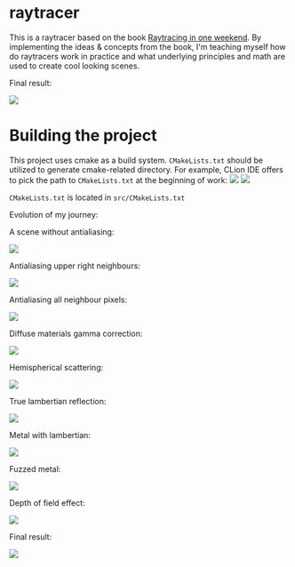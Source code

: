 # raytracer

This is a raytracer based on the book
[Raytracing in one weekend](https://raytracing.github.io/books/RayTracingInOneWeekend.html).
By implementing the ideas & concepts from the book, I'm teaching myself
how do raytracers work in practice and what underlying principles and math are
used to create cool looking scenes.

Final result:

![](./collection/final_result.png)

# Building the project
This project uses cmake as a build system. `CMakeLists.txt` should be utilized to generate cmake-related directory. For example, CLion IDE offers to pick the path to `CMakeLists.txt`
at the beginning of work:
![](./collection/cmake_instructions.png)
![](./collection/cmake_instructions1.png)

`CMakeLists.txt` is located in `src/CMakeLists.txt`


Evolution of my journey:

A scene without antialiasing:

![](./collection/no_antialiasing.png)

Antialiasing upper right neighbours:

![](./collection/antialiasing_upper_right_pixels.png)

Antialiasing all neighbour pixels:

![](./collection/antialiasing_all_neighbour_pixels.png)

Diffuse materials gamma correction:

![](./collection/diffuse_materials_gamma_correction.png)

Hemispherical scattering:

![](./collection/hemispherical_scattering.png)

True lambertian reflection:

![](./collection/true_lambertian_reflection.png)

Metal with lambertian:

![](./collection/metal_with_lambertian.png)

Fuzzed metal:

![](./collection/fuzzed_metal.png)

Depth of field effect:

![](./collection/dof_effect.png)

Final result:

![](./collection/final_result.png)

